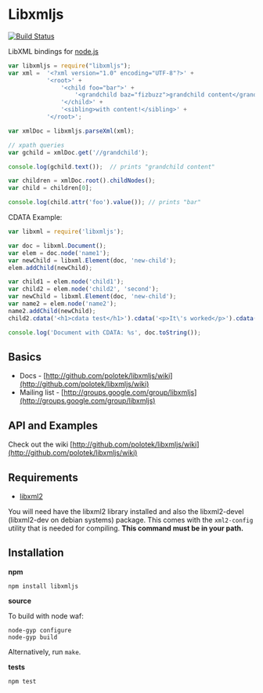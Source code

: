 # Libxmljs
[![Build Status](https://secure.travis-ci.org/polotek/libxmljs.png?branch=master)](http://travis-ci.org/polotek/libxmljs)

LibXML bindings for [node.js](http://nodejs.org/)

```javascript
var libxmljs = require("libxmljs");
var xml =  '<?xml version="1.0" encoding="UTF-8"?>' +
           '<root>' +
               '<child foo="bar">' +
                   '<grandchild baz="fizbuzz">grandchild content</grandchild>' +
               '</child>' +
               '<sibling>with content!</sibling>' +
           '</root>';

var xmlDoc = libxmljs.parseXml(xml);

// xpath queries
var gchild = xmlDoc.get('//grandchild');

console.log(gchild.text());  // prints "grandchild content"

var children = xmlDoc.root().childNodes();
var child = children[0];

console.log(child.attr('foo').value()); // prints "bar"
```

CDATA Example:

```javascript
var libxml = require('libxmljs');

var doc = libxml.Document();
var elem = doc.node('name1');
var newChild = libxml.Element(doc, 'new-child');
elem.addChild(newChild);

var child1 = elem.node('child1');
var child2 = elem.node('child2', 'second');
var newChild = libxml.Element(doc, 'new-child');
var name2 = elem.node('name2');
name2.addChild(newChild);
child2.cdata('<h1>cdata test</h1>').cdata('<p>It\'s worked</p>').cdata('<hr/>All done');

console.log('Document with CDATA: %s', doc.toString());
```

## Basics

* Docs - [http://github.com/polotek/libxmljs/wiki](http://github.com/polotek/libxmljs/wiki)
* Mailing list - [http://groups.google.com/group/libxmljs](http://groups.google.com/group/libxmljs)

## API and Examples

Check out the wiki [http://github.com/polotek/libxmljs/wiki](http://github.com/polotek/libxmljs/wiki)

## Requirements

* [libxml2](http://www.xmlsoft.org/)

You will need have the libxml2 library installed and also the libxml2-devel (libxml2-dev on debian systems)
package. This comes with the `xml2-config` utility that is needed for
compiling.  **This command must be in your path.**

## Installation

**npm**

```shell
npm install libxmljs
```

**source**

To build with node waf:

```shell
node-gyp configure
node-gyp build
```

Alternatively, run `make`.

**tests**

```shell
npm test
```
